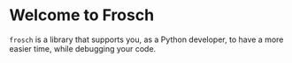 # Welcome to Frosch

`frosch` is a library that supports you, as a Python developer, to have a more easier time, while debugging your code.

